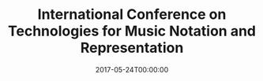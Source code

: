 ---
acronym: TENOR 2017
date: '2017-05-24T00:00:00'
ext_url: http://www.tenor-conference.org/index.html
location: "A Coru\xF1a, Spain"
submission_date: '2016-11-27T00:00:00'
title: International Conference on Technologies for Music Notation and Representation
---